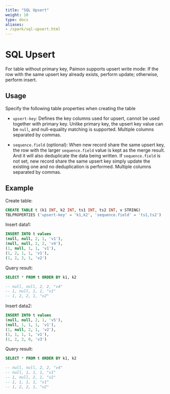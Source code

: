 ```yaml
---
title: "SQL Upsert"
weight: 10
type: docs
aliases:
- /spark/sql-upsert.html
---
```

<!--
Licensed to the Apache Software Foundation (ASF) under one
or more contributor license agreements.  See the NOTICE file
distributed with this work for additional information
regarding copyright ownership.  The ASF licenses this file
to you under the Apache License, Version 2.0 (the
"License"); you may not use this file except in compliance
with the License.  You may obtain a copy of the License at

  http://www.apache.org/licenses/LICENSE-2.0

Unless required by applicable law or agreed to in writing,
software distributed under the License is distributed on an
"AS IS" BASIS, WITHOUT WARRANTIES OR CONDITIONS OF ANY
KIND, either express or implied.  See the License for the
specific language governing permissions and limitations
under the License.
-->

# SQL Upsert

For table without primary key, Paimon supports upsert write mode: If the row with the same upsert key already exists, perform update; otherwise, perform insert.

## Usage

Specify the following table properties when creating the table

* `upsert-key`: Defines the key columns used for upsert, cannot be used together with primary key. 
Unlike primary key, the upsert key value can be `null`, and null-equality matching is supported.
Multiple columns separated by commas.

* `sequence.field` (optional): When new record share the same upsert key, the row with the larger `sequence.field` value is kept as the merge result.
And it will also deduplicate the data being written. 
If `sequence.field` is not set, new record share the same upsert key simply update the existing one and no deduplication is performed.
Multiple columns separated by commas.

## Example

Create table:

```sql
CREATE TABLE t (k1 INT, k2 INT, ts1 INT, ts2 INT, v STRING)
TBLPROPERTIES ('upsert-key' = 'k1,k2', 'sequence.field' = 'ts1,ts2')
```

Insert data1:

```sql
INSERT INTO t values
(null, null, 2, 1, 'v1'),
(null, null, 2, 2, 'v4'),
(1, null, 1, 1, 'v1'),
(1, 2, 1, 1, 'v1'),
(1, 2, 2, 1, 'v2')
```

Query result:

```sql
SELECT * FROM t ORDER BY k1, k2

-- null, null, 2, 2, "v4"
-- 1, null, 1, 1, "v1"
-- 1, 2, 2, 1, "v2"
```

Insert data2:

```sql
INSERT INTO t values
(null, null, 2, 1, 'v5'),
(null, 1, 1, 1, 'v1'),
(1, null, 2, 1, 'v2'),
(1, 1, 1, 1, 'v1'),
(1, 2, 2, 0, 'v3')
```

Query result:

```sql
SELECT * FROM t ORDER BY k1, k2

-- null, null, 2, 2, "v4"
-- null, 1, 1, 1, "v1"
-- 1, null, 2, 1, "v2"
-- 1, 1, 1, 1, "v1"
-- 1, 2, 2, 1, "v2"
```
